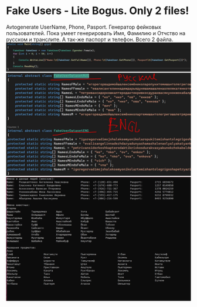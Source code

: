 # Fake Users - Lite Bogus. Only 2 files!
Avtogenerate UserName, Phone, Pasport.
Генератор фейковых пользователей. Пока умеет генерировать Имя, Фамилию и Отчство на русском и транслите. А так-же паспорт и телефон. Всего 2 файла.
<img src="SC1.JPG" alt="Screen 1"/>
<img src="SC2.JPG" alt="Screen 2"/>
<img src="fu.JPG" alt="Screen 3"/>
